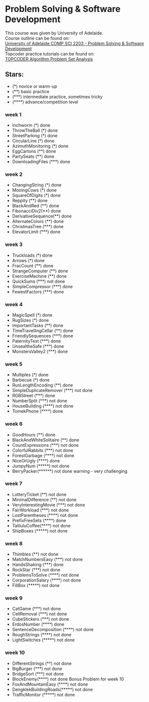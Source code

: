 # Problem Solving &amp; Software Development
This course was given by University of Adelaide.<br />
Course outline can be found on:<br />
[University of Adelaide COMP SCI 2203 - Problem Solving & Software Development](https://www.adelaide.edu.au/course-outlines/107032/1/sem-2/)<br />
Topcoder practice tutorials can be found on:<br />
[TOPCODER Algorithm Problem Set Analysis](https://apps.topcoder.com/wiki/display/tc/Algorithm+Problem+Set+Analysis)

## Stars:
* (\*) novice or warm-up 
* (\*\*) basic practice 
* (\*\*\*) intermediate practice, sometimes tricky 
* (\*\*\*\*) advance/competition level
### week 1 
* Inchworm (\*) done
* ThrowTheBall (\*) done
* StreetParking (\*) done
* CircularLine (\*) done
* AzimuthMonitoring (\*) done
* EggCartons (\*\*) done
* PartySeats (\*\*) done
* DownloadingFiles (\*\*\*) done
### week 2
* ChangingString (\*) done
* MooingCows (\*) done
* SquareOfDigits (\*) done
* Reppity (\*\*) done
* BlackAndRed (\*\*) done
* FibonacciDiv2(\*\*) done
* DerivativeSequence(\*\*) done
* AlternateColors (\*\*) done
* ChristmasTree (\*\*\*) done
* ElevatorLimit (\*\*\*) done
### week 3
* Truckloads (\*) done
* Arrows (\*) done
* FracCount (\*\*) done
* StrangeComputer (\*\*) done
* ExerciseMachine (\*\*) done
* QuickSums (\*\*\*) not done
* SimpleCompressor (\*\*\*) done
* FewestFactors (\*\*\*) done
### week 4
* MagicSpell (\*) done
* RugSizes (\*) done
* ImportantTasks (\*\*) done
* TimeTravellingCellar (\*\*) done
* FriendlySequences (\*\*\*) done
* PaternityTest (\*\*\*) done
* UnsealtheSafe (\*\*\*) done
* MonstersValley2 (\*\*\*) done
### week 5
* Multiples (\*) done
* Barbecue (\*) done
* RunLengthEncoding (\*\*) done
* SimpleDuplicateRemover (\*\*\*) not done
* RGBStreet (\*\*\*) done
* NumberSplit (\*\*\*) not done
* HouseBuilding (\*\*\*\*) not done
* TomekPhone (\*\*\*\*) done
### week 6
* GoodHours (\*\*) done
* BlackAndWhiteSolitaire (\*\*) done
* CountExpressions (\*\*\*) not done
* ColorfulRabbits (\*\*\*) not done
* ForestGarbage (\*\*\*\*) not done
* NiceOrUgly (\*\*\*\*) done
* JumpyNum (\*\*\*\*\*) not done
* BerryPacker(\*\*\*\*\*\*) not done	warning - very challenging 
### week 7
* LotteryTicket (\*\*) not done
* MinimalDifference (\*\*) not done
* VeryInterestingMovie (\*\*\*) not done
* FairWorkload (\*\*\*) not done
* LostParentheses (\*\*\*\*) not done
* PrefixFreeSets (\*\*\*\*) done
* TaliluluCoffee(\*\*\*\*) not done
* ShipBoxes (\*\*\*\*\*) not done
### week 8
* Thimbles (\*\*) not done
* MatchNumbersEasy  (\*\*\*) not done
* HandsShaking (\*\*\*) done
* RockStar (\*\*\*) not done
* ProblemsToSolve  (\*\*\*\*) not done
* CorporationSalary (\*\*\*\*) not done
* FillBox (\*\*\*\*\*) not done
### week 9
* CatGame (\*\*\*) not done
* CellRemoval (\*\*\*) not done
* CubeStickers (\*\*\*) not done
* ErdosNumber (\*\*\*\*) done
* SentenceDecomposition (\*\*\*\*) not done
* RoughStrings (\*\*\*\*) not done
* LightSwitches (\*\*\*\*\*) not done
### week 10
* DifferentStrings (\*\*) not done
* BigBurger (\*\*\*) not done
* BridgeSort (\*\*\*) not done
* BlockEnemy(\*\*\*\*) not done		Bonus Problem for week 10
* FoxAndMountainEasy (\*\*\*\*) not done
* DengklekBuildingRoads(\*\*\*\*\*) not done
* TrafficMonitor (\*\*\*\*\*) not done
